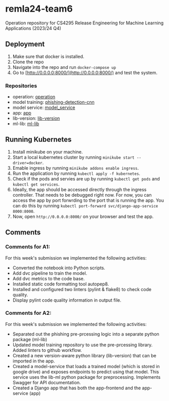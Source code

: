 # remla24-team6
Operation repository for CS4295 Release Engineering for Machine Learning Applications (2023/24 Q4)

## Deployment

1. Make sure that docker is installed.
2. Clone the repo
3. Navigate into the repo and run `docker-compose up`
4. Go to [http://0.0.0.0:8000/](http://0.0.0.0:8000/) and test the system.


### Repositories

- operation: [operation](https://github.com/Roodster/remla24-team6/)
- model training: [phishing-detection-cnn](https://github.com/remla24-team6/phishing_detection_cnn)
- model service: [model_service](https://github.com/remla24-team6/model-service)
- app: [app](https://github.com/remla24-team6/app)
- lib-version: [lib-version](https://github.com/remla24-team6/lib-version)
- ml-lib: [ml-lib](https://github.com/remla24-team6/ml-lib)

## Running Kubernetes
1. Install minikube on your machine.
2. Start a local kubernetes cluster by running `minikube start --driver=docker`.
3. Emable ingress by running `minikube addons enable ingress`.
4. Run the application by running `kubectl apply -f kubernetes`.
5. Check if the pods and servies are up by running `kubectl get pods` and `kubectl get services`.
6. Ideally, the app should be accessed directly through the ingress controller. That needs to be debugged right now. For now, you can access the app by port forwrding to the port that is running the app. You can do this by running `kubectl port-forward svc/django-app-service 8000:8000`.
7. Now, open `http://0.0.0.0:8000/` on your browser and test the app.

## Comments 

### Comments for A1:
For this week's submission we implemented the following activities:
- Converted the notebook into Python scripts.
- Add dvc pipeline to train the model.
- Add dvc metrics to the code base.
- Installed static code formatting tool autopep8.
- Installed and configured two linters (pylint & flake8) to check code quality.
- Display pylint code quality information in output file.

### Comments for A2:
For this week's submission we implemented the following activities:
- Separated out the phishing pre-prcessing logic into a separate python package (ml-lib)
- Updated model training repository to use the pre-prcessing library. Added linters to github workflow.
- Created a new version-aware python library (lib-version) that can be imported in the app.
- Created a model-service that loads a trained model (which is stored in google drive) and exposes endpoints to predict using that model.
  This service uses the lib-ml python package for preprocessing. Implements Swagger for API documentation.
- Created a Django app that has both the app-frontend and the app-service (app)
  
